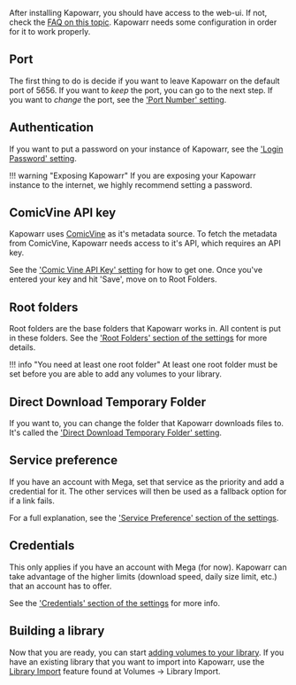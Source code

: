 After installing Kapowarr, you should have access to the web-ui. If not, check the [FAQ on this topic](../other_docs/faq.md#how-do-i-access-the-web-ui). Kapowarr needs some configuration in order for it to work properly.

## Port

The first thing to do is decide if you want to leave Kapowarr on the default port of 5656. If you want to _keep_ the port, you can go to the next step. If you want to _change_ the port, see the ['Port Number' setting](../settings/general.md#port-number).

## Authentication

If you want to put a password on your instance of Kapowarr, see the ['Login Password' setting](../settings/general.md#login-password).

!!! warning "Exposing Kapowarr"
	If you are exposing your Kapowarr instance to the internet, we highly recommend setting a password.

## ComicVine API key

Kapowarr uses [ComicVine](https://comicvine.gamespot.com/) as it's metadata source. To fetch the metadata from ComicVine, Kapowarr needs access to it's API, which requires an API key.

See the ['Comic Vine API Key' setting](../settings/general.md#comic-vine-api-key) for how to get one. Once you've entered your key and hit 'Save', move on to Root Folders.  

## Root folders

Root folders are the base folders that Kapowarr works in. All content is put in these folders. See the ['Root Folders' section of the settings](../settings/mediamanagement.md#root-folders) for more details.

!!! info "You need at least one root folder"
	At least one root folder must be set before you are able to add any volumes to your library.

## Direct Download Temporary Folder

If you want to, you can change the folder that Kapowarr downloads files to. It's called the ['Direct Download Temporary Folder' setting](../settings/download.md#direct-download-temporary-folder).

## Service preference

If you have an account with Mega, set that service as the priority and add a credential for it. The other services will then be used as a fallback option for if a link fails.

For a full explanation, see the ['Service Preference' section of the settings](../settings/download.md#service-preference).  

## Credentials

This only applies if you have an account with Mega (for now). Kapowarr can take advantage of the higher limits (download speed, daily size limit, etc.) that an account has to offer.

See the ['Credentials' section of the settings](../settings/download.md#credentials) for more info.

## Building a library

Now that you are ready, you can start [adding volumes to your library](../general_info/managing_volume.md#adding-volumes-to-your-library). If you have an existing library that you want to import into Kapowarr, use the [Library Import](../general_info/features.md#library-import) feature found at Volumes -> Library Import.

